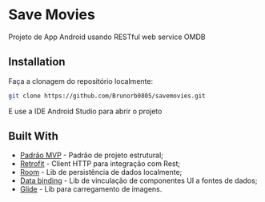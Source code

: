 # Save Movies
Projeto de App Android usando RESTful web service OMDB


## Installation

Faça a clonagem do repositório localmente: 

```sh
git clone https://github.com/Brunorb0805/savemovies.git
```
E use a IDE Android Studio para abrir o projeto

## Built With

* [Padrão MVP](http://www.dropwizard.io/1.0.2/docs/) - Padrão de projeto estrutural;
* [Retrofit](https://square.github.io/retrofit/) - Client HTTP para integração com Rest;
* [Room](https://developer.android.com/topic/libraries/architecture/room) - Lib de persistência de dados localmente;
* [Data binding](http://www.dropwizard.io/1.0.2/docs/) - Lib de vinculação de componentes UI a fontes de dados;
* [Glide](https://bumptech.github.io/glide/) - Lib para carregamento de imagens.

